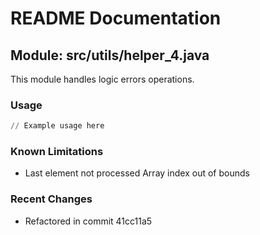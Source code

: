 # README Documentation

## Module: src/utils/helper_4.java

This module handles logic errors operations.

### Usage

```python
// Example usage here
```

### Known Limitations

- Last element not processed Array index out of bounds

### Recent Changes

- Refactored in commit 41cc11a5
